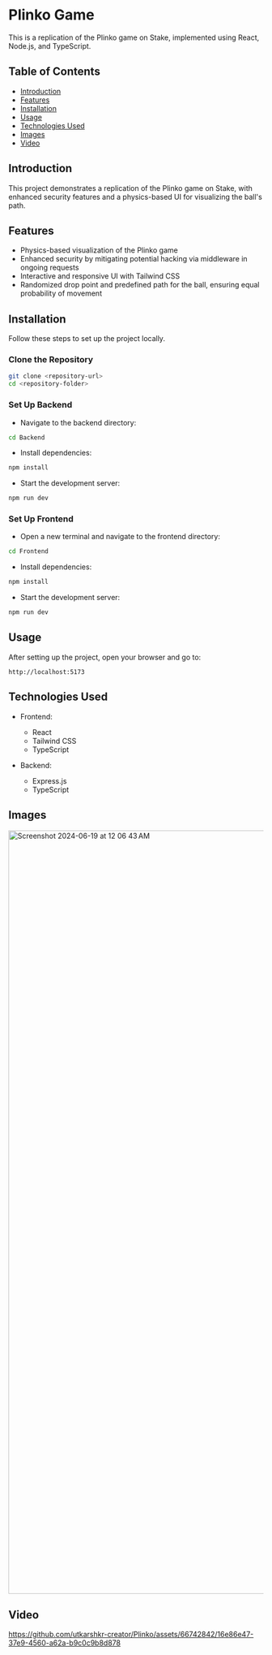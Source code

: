 # Plinko Game

This is a replication of the Plinko game on Stake, implemented using React, Node.js, and TypeScript.

## Table of Contents
- [Introduction](#introduction)
- [Features](#features)
- [Installation](#installation)
- [Usage](#usage)
- [Technologies Used](#technologies-used)
- [Images](#images)
- [Video](#video)
## Introduction
This project demonstrates a replication of the Plinko game on Stake, with enhanced security features and a physics-based UI for visualizing the ball's path.

## Features
- Physics-based visualization of the Plinko game
- Enhanced security by mitigating potential hacking via middleware in ongoing requests
- Interactive and responsive UI with Tailwind CSS
- Randomized drop point and predefined path for the ball, ensuring equal probability of movement

## Installation
Follow these steps to set up the project locally.

### Clone the Repository
```bash
git clone <repository-url>
cd <repository-folder>
```
### Set Up Backend
- Navigate to the backend directory:
```bash
cd Backend
```
- Install dependencies:
```bash
npm install
```
- Start the development server:
```bash
npm run dev
```
### Set Up Frontend
- Open a new terminal and navigate to the frontend directory:
```bash
cd Frontend
```
- Install dependencies:
 ```bash
npm install
```
- Start the development server:
 ```bash
npm run dev
```
## Usage
After setting up the project, open your browser and go to:

`http://localhost:5173`

## Technologies Used
- Frontend:
  - React
  - Tailwind CSS
  - TypeScript

- Backend:
  - Express.js
  - TypeScript
## Images
<img width="1504" alt="Screenshot 2024-06-19 at 12 06 43 AM" src="https://github.com/utkarshkr-creator/Plinko/assets/66742842/b763aca3-2a52-42b9-b28c-4d2606eb9411">

## Video

https://github.com/utkarshkr-creator/Plinko/assets/66742842/16e86e47-37e9-4560-a62a-b9c0c9b8d878


